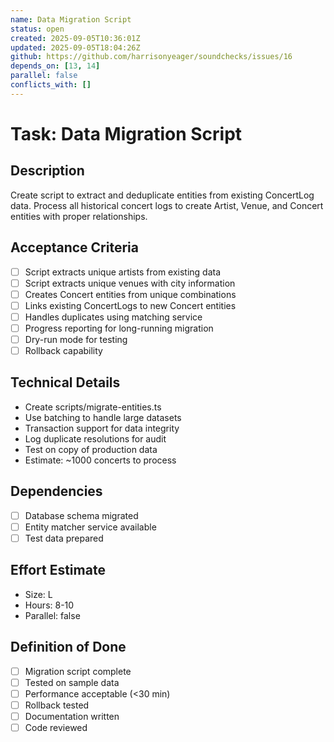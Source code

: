 ```yaml
---
name: Data Migration Script
status: open
created: 2025-09-05T10:36:01Z
updated: 2025-09-05T18:04:26Z
github: https://github.com/harrisonyeager/soundchecks/issues/16
depends_on: [13, 14]
parallel: false
conflicts_with: []
---
```


# Task: Data Migration Script

## Description
Create script to extract and deduplicate entities from existing ConcertLog data. Process all historical concert logs to create Artist, Venue, and Concert entities with proper relationships.

## Acceptance Criteria
- [ ] Script extracts unique artists from existing data
- [ ] Script extracts unique venues with city information
- [ ] Creates Concert entities from unique combinations
- [ ] Links existing ConcertLogs to new Concert entities
- [ ] Handles duplicates using matching service
- [ ] Progress reporting for long-running migration
- [ ] Dry-run mode for testing
- [ ] Rollback capability

## Technical Details
- Create scripts/migrate-entities.ts
- Use batching to handle large datasets
- Transaction support for data integrity
- Log duplicate resolutions for audit
- Test on copy of production data
- Estimate: ~1000 concerts to process

## Dependencies
- [ ] Database schema migrated
- [ ] Entity matcher service available
- [ ] Test data prepared

## Effort Estimate
- Size: L
- Hours: 8-10
- Parallel: false

## Definition of Done
- [ ] Migration script complete
- [ ] Tested on sample data
- [ ] Performance acceptable (<30 min)
- [ ] Rollback tested
- [ ] Documentation written
- [ ] Code reviewed
